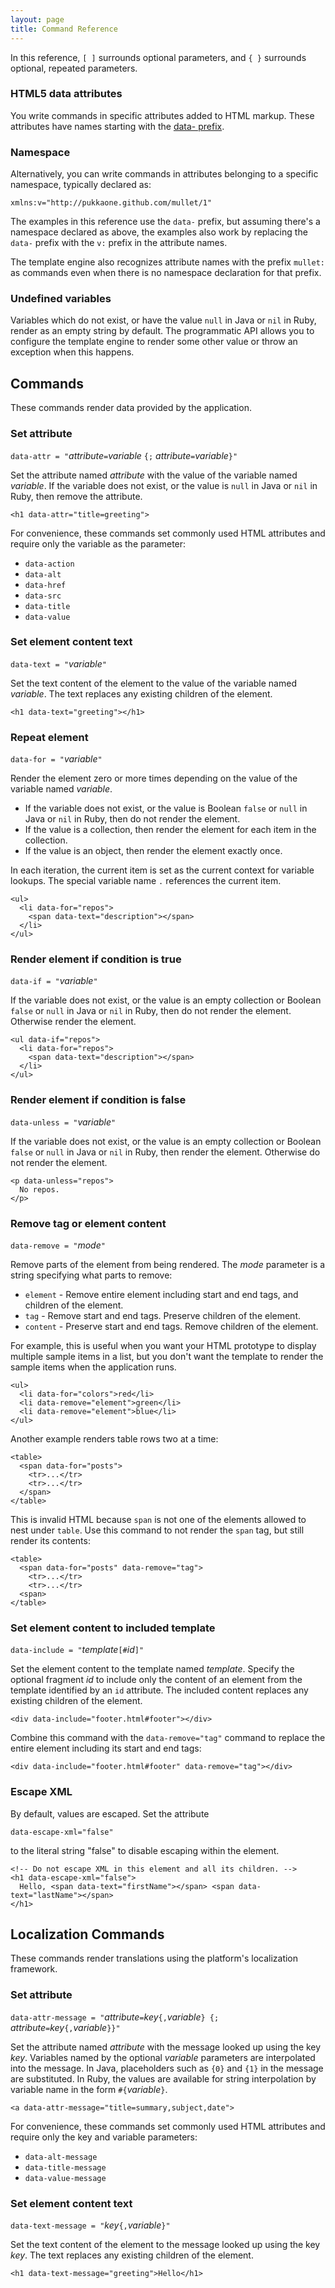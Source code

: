 ```yaml
---
layout: page
title: Command Reference
---
```


In this reference, `[ ]` surrounds optional parameters, and
`{ }` surrounds optional, repeated parameters.


### HTML5 data attributes

You write commands in specific attributes added to HTML markup.  These
attributes have names starting with the
[data- prefix](http://www.w3.org/TR/html5/elements.html#embedding-custom-non-visible-data-with-the-data-attributes).


### Namespace

Alternatively, you can write commands in attributes belonging to a specific
namespace, typically declared as:

    xmlns:v="http://pukkaone.github.com/mullet/1"

The examples in this reference use the `data-` prefix, but assuming there's a
namespace declared as above, the examples also work by replacing the `data-`
prefix with the `v:` prefix in the attribute names.

The template engine also recognizes attribute names with the prefix `mullet:`
as commands even when there is no namespace declaration for that prefix.


### Undefined variables

Variables which do not exist, or have the value `null` in Java or `nil` in
Ruby, render as an empty string by default.  The programmatic API allows you to
configure the template engine to render some other value or throw an exception
when this happens.


## Commands

These commands render data provided by the application.


### Set attribute

`data-attr = "`_attribute_`=`_variable_ `{;` _attribute_`=`_variable_`}"`

Set the attribute named _attribute_ with the value of the variable named
_variable_.  If the variable does not exist, or the value is `null` in Java or
`nil` in Ruby, then remove the attribute.

    <h1 data-attr="title=greeting">

For convenience, these commands set commonly used HTML attributes and require
only the variable as the parameter:

  * `data-action`
  * `data-alt`
  * `data-href`
  * `data-src`
  * `data-title`
  * `data-value`


### Set element content text

`data-text = "`_variable_`"`

Set the text content of the element to the value of the variable named
_variable_.  The text replaces any existing children of the element.

    <h1 data-text="greeting"></h1>


### Repeat element

`data-for = "`_variable_`"`

Render the element zero or more times depending on the value of the variable
named _variable_.

  * If the variable does not exist, or the value is Boolean `false` or `null`
    in Java or `nil` in Ruby, then do not render the element.
  * If the value is a collection, then render the element for each item in the
    collection.
  * If the value is an object, then render the element exactly once.

In each iteration, the current item is set as the current context for variable
lookups.  The special variable name `.` references the current item.

    <ul>
      <li data-for="repos">
        <span data-text="description"></span>
      </li>
    </ul>


### Render element if condition is true

`data-if = "`_variable_`"`

If the variable does not exist, or the value is an empty collection or Boolean
`false` or `null` in Java or `nil` in Ruby, then do not render the element.
Otherwise render the element.

    <ul data-if="repos">
      <li data-for="repos">
        <span data-text="description"></span>
      </li>
    </ul>


### Render element if condition is false

`data-unless = "`_variable_`"`

If the variable does not exist, or the value is an empty collection or Boolean
`false` or `null` in Java or `nil` in Ruby, then render the element.  Otherwise
do not render the element.

    <p data-unless="repos">
      No repos.
    </p>


### Remove tag or element content

`data-remove = "`_mode_`"`

Remove parts of the element from being rendered.  The _mode_ parameter is a
string specifying what parts to remove:

  * `element` - Remove entire element including start and end tags, and children
    of the element.
  * `tag` - Remove start and end tags. Preserve children of the element.
  * `content` - Preserve start and end tags. Remove children of the element.

For example, this is useful when you want your HTML prototype to display
multiple sample items in a list, but you don't want the template to render the
sample items when the application runs.

    <ul>
      <li data-for="colors">red</li>
      <li data-remove="element">green</li>
      <li data-remove="element">blue</li>
    </ul>

Another example renders table rows two at a time:

    <table>
      <span data-for="posts">
        <tr>...</tr>
        <tr>...</tr>
      </span>
    </table>

This is invalid HTML because `span` is not one of the elements allowed to
nest under `table`.  Use this command to not render the `span` tag, but still
render its contents:

    <table>
      <span data-for="posts" data-remove="tag">
        <tr>...</tr>
        <tr>...</tr>
      <span>
    </table>


### Set element content to included template

`data-include = "`_template_`[#`_id_`]"`

Set the element content to the template named _template_.  Specify the optional
fragment _id_ to include only the content of an element from the template
identified by an `id` attribute.  The included content replaces any existing
children of the element.

    <div data-include="footer.html#footer"></div>

Combine this command with the `data-remove="tag"` command to replace the entire
element including its start and end tags:

    <div data-include="footer.html#footer" data-remove="tag"></div>


### Escape XML

By default, values are escaped.  Set the attribute

    data-escape-xml="false"

to the literal string "false" to disable escaping within the element.

    <!-- Do not escape XML in this element and all its children. -->
    <h1 data-escape-xml="false">
      Hello, <span data-text="firstName"></span> <span data-text="lastName"></span>
    </h1>


## Localization Commands

These commands render translations using the platform's localization framework.


### Set attribute

`data-attr-message = "`_attribute_`=`_key_`{,`_variable_`} {;` _attribute_`=`_key_`{,`_variable_`}}"`

Set the attribute named _attribute_ with the message looked up using the key
_key_.  Variables named by the optional _variable_ parameters are interpolated
into the message.  In Java, placeholders such as `{0}` and `{1}` in the message
are substituted.  In Ruby, the values are available for string interpolation by
variable name in the form `#{`_variable_`}`.

    <a data-attr-message="title=summary,subject,date">

For convenience, these commands set commonly used HTML attributes and require
only the key and variable parameters:

  * `data-alt-message`
  * `data-title-message`
  * `data-value-message`


### Set element content text

`data-text-message = "`_key_`{,`_variable_`}"`

Set the text content of the element to the message looked up using the key
_key_.  The text replaces any existing children of the element.

    <h1 data-text-message="greeting">Hello</h1>
